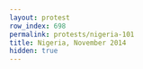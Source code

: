 ```yaml
---
layout: protest
row_index: 698
permalink: protests/nigeria-101
title: Nigeria, November 2014
hidden: true
---
```

